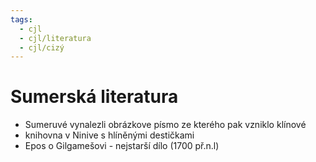 ```yaml
---
tags:
  - cjl
  - cjl/literatura
  - cjl/cizý
---
```

# Sumerská literatura
- Sumeruvé vynalezli obrázkove písmo ze kterého pak vzniklo klínové
- knihovna v Ninive s hlíněnými destičkami
- Epos o Gilgamešovi - nejstarší dílo (1700 př.n.l)